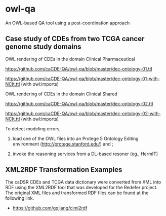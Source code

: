 # owl-qa
An OWL-based QA tool using a post-coordination approach

## Case study of CDEs from two TCGA cancer genome study domains
OWL rendering of CDEs in the domain Clinical Pharmaceutical

https://github.com/caCDE-QA/owl-qa/blob/master/dec-ontology-01.ttl

https://github.com/caCDE-QA/owl-qa/blob/master/dec-ontology-01-with-NCIt.ttl (with owl:imports)

OWL rendering of CDEs in the domain Clinical Shared

https://github.com/caCDE-QA/owl-qa/blob/master/dec-ontology-02.ttl

https://github.com/caCDE-QA/owl-qa/blob/master/dec-ontology-02-with-NCIt.ttl (with owl:imports)

To detect modeling errors, 

1) load one of the OWL files into an Protege 5 Ontology Editing environment (http://protege.stanford.edu/) and ;

2) invoke the reasoning services from a DL-based resoner (eg., HermIT)


## XML2RDF Transformation Examples
The caDSR CDEs and TCGA data dictionary were converted from XML into RDF using the XML2RDF tool that was developed for the Redefer project. The original XML files and transformed RDF files can be found at the following link.
* https://github.com/gqjiang/cimi2rdf
